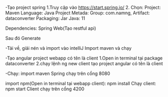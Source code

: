 
-Tạo project spring
1.Truy cập vào https://start.spring.io/
2. Chọn:
Project: Maven
Language: Java
Project Metada: Group: com.namng, Artifact: dataconverter
Packaging: Jar
Java: 11

Dependencies: Spring Web(Tạo restful api)

Sau đó Generate

-Tải về, giải nén và import vào intelliJ
Import maven và chạy

-Tạo angular project webapp có tên là client
1.Open in terminal tại package dataconverter
2.chạy lệnh ng new client tạo project angular có tên là client

-Chạy:
import maven
Spring chạy trên cổng 8080

import npm(Open in terminal tại webapp client): npm install
Chạy client: npm start
Client chạy trên cổng 4200


